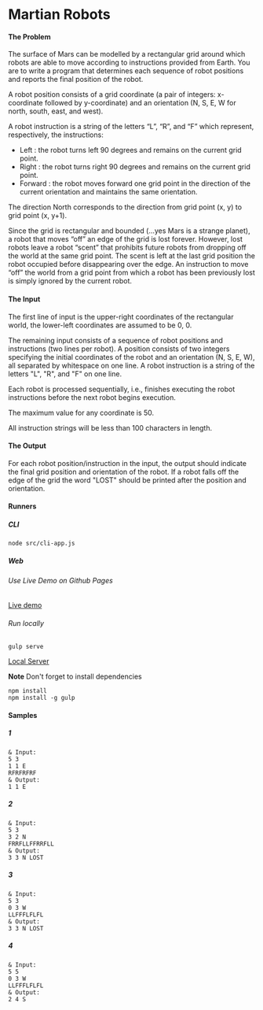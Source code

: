 # Martian Robots

#### The Problem

The surface of Mars can be modelled by a rectangular grid around which robots are able to move according to instructions provided from Earth. You are to write a program that determines each sequence of robot positions and reports the final position of the robot.

A robot position consists of a grid coordinate (a pair of integers: x-coordinate followed by y-coordinate) and an orientation (N, S, E, W for north, south, east, and west).

A robot instruction is a string of the letters “L”, “R”, and “F” which represent, respectively, the instructions:

* Left : the robot turns left 90 degrees and remains on the current grid point.
* Right : the robot turns right 90 degrees and remains on the current grid point.
* Forward : the robot moves forward one grid point in the direction of the current orientation and maintains the same orientation.

The direction North corresponds to the direction from grid point (x, y) to grid point (x, y+1).

Since the grid is rectangular and bounded (...yes Mars is a strange planet), a robot that moves “off” an edge of the grid is lost forever. However, lost robots leave a robot “scent” that prohibits future robots from dropping off the world at the same grid point. The scent is left at the last grid position the robot occupied before disappearing over the edge. An instruction to move “off” the world from a grid point from which a robot has been previously lost is simply ignored by the current robot.

#### The Input

The first line of input is the upper-right coordinates of the rectangular world, the lower-left coordinates are assumed to be 0, 0.

The remaining input consists of a sequence of robot positions and instructions (two lines per robot). A position consists of two integers specifying the initial coordinates of the robot and an orientation (N, S, E, W), all separated by whitespace on one line. A robot instruction is a string of the letters "L", "R", and "F" on one line.

Each robot is processed sequentially, i.e., finishes executing the robot instructions before the next robot begins execution.

The maximum value for any coordinate is 50.

All instruction strings will be less than 100 characters in length.

#### The Output

For each robot position/instruction in the input, the output should indicate the final grid position and orientation of the robot. If a robot falls off the edge of the grid the word "LOST" should be printed after the position and orientation.

#### Runners

##### CLI

```
node src/cli-app.js
```

##### Web

###### Use Live Demo on Github Pages
[Live demo](http://fealaer.github.io/martian-robots/)

###### Run locally

```
gulp serve
```

[Local Server](http://localhost:3000/)

**Note** Don't forget to install dependencies
```
npm install
npm install -g gulp
```


#### Samples

##### 1

```
& Input:
5 3
1 1 E
RFRFRFRF
& Output:
1 1 E
```

##### 2

```
& Input:
5 3
3 2 N
FRRFLLFFRRFLL
& Output:
3 3 N LOST
```

##### 3

```
& Input:
5 3
0 3 W
LLFFFLFLFL
& Output:
3 3 N LOST
```

##### 4

```
& Input:
5 5
0 3 W
LLFFFLFLFL
& Output:
2 4 S
```

